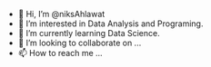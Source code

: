- 👋 Hi, I’m @niksAhlawat
- 👀 I’m interested in Data Analysis and Programing.
- 🌱 I’m currently learning Data Science.
- 💞️ I’m looking to collaborate on ...
- 📫 How to reach me ...

<!---
niksAhlawat/niksAhlawat is a ✨ special ✨ repository because its `README.md` (this file) appears on your GitHub profile.
You can click the Preview link to take a look at your changes.
--->
